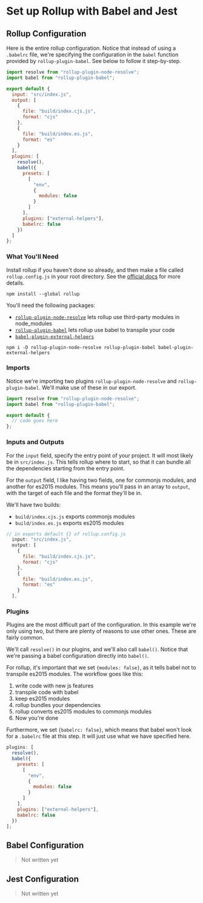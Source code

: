 # Set up Rollup with Babel and Jest

## Rollup Configuration

Here is the entire rollup configuration. Notice that instead of using a
`.babelrc` file, we're specifying the configuration in the `babel` function
provided by `rollup-plugin-babel`. See below to follow it step-by-step.

```javascript
import resolve from "rollup-plugin-node-resolve";
import babel from "rollup-plugin-babel";

export default {
  input: "src/index.js",
  output: [
    {
      file: "build/index.cjs.js",
      format: "cjs"
    },
    {
      file: "build/index.es.js",
      format: "es"
    }
  ],
  plugins: [
    resolve(),
    babel({
      presets: [
        [
          "env",
          {
            modules: false
          }
        ]
      ],
      plugins: ["external-helpers"],
      babelrc: false
    })
  ]
};
```

### What You'll Need

Install rollup if you haven't done so already, and then make a file called
`rollup.config.js` in your root directory. See the
[official docs](https://rollupjs.org/) for more details.

```
npm install --global rollup
```

You'll need the following packages:

* [`rollup-plugin-node-resolve`](https://github.com/rollup/rollup-plugin-node-resolve)
  lets rollup use third-party modules in node_modules
* [`rollup-plugin-babel`](https://github.com/rollup/rollup-plugin-babel) lets
  rollup use babel to transpile your code
* [`babel-plugin-external-helpers`](https://github.com/babel/babel/tree/master/packages/babel-plugin-external-helpers)

```
npm i -D rollup-plugin-node-resolve rollup-plugin-babel babel-plugin-external-helpers
```

### Imports

Notice we're importing two plugins `rollup-plugin-node-resolve` and
`rollup-plugin-babel`. We'll make use of these in our export.

```javascript
import resolve from "rollup-plugin-node-resolve";
import babel from "rollup-plugin-babel";

export default {
  // code goes here
};
```

### Inputs and Outputs

For the `input` field, specify the entry point of your project. It will most
likely be in `src/index.js`. This tells rollup where to start, so that it can
bundle all the dependencies starting from the entry point.

For the `output` field, I like having two fields, one for commonjs modules, and
another for es2015 modules. This means you'll pass in an array to `output`, with
the target of each file and the format they'll be in.

We'll have two builds:

* `build/index.cjs.js` exports commonjs modules
* `build/index.es.js` exports es2015 modules

```javascript
// in exports default {} of rollup.config.js
  input: "src/index.js",
  output: [
    {
      file: "build/index.cjs.js",
      format: "cjs"
    },
    {
      file: "build/index.es.js",
      format: "es"
    }
  ],
```

### Plugins

Plugins are the most difficult part of the configuration. In this example we're
only using two, but there are plenty of reasons to use other ones. These are
fairly common.

We'll call `resolve()` in our plugins, and we'll also call `babel()`. Notice
that we're passing a babel configuration directly into `babel()`.

For rollup, it's important that we set `{modules: false}`, as it tells babel not
to transpile es2015 modules. The workflow goes like this:

1. write code with new js features
2. transpile code with babel
3. keep es2015 modules
4. rollup bundles your dependencies
5. rollup converts es2015 modules to commonjs modules
6. Now you're done

Furthermore, we set `{babelrc: false}`, which means that babel won't look for a
`.babelrc` file at this step. It will just use what we have specified here.

```javascript
plugins: [
  resolve(),
  babel({
    presets: [
      [
        "env",
        {
          modules: false
        }
      ]
    ],
    plugins: ["external-helpers"],
    babelrc: false
  })
];
```

## Babel Configuration

> Not written yet

## Jest Configuration

> Not written yet

